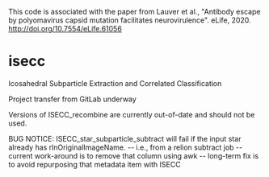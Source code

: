 This code is associated with the paper from  Lauver et al., "Antibody escape by polyomavirus capsid
mutation facilitates neurovirulence". eLife, 2020. http://doi.org/10.7554/eLife.61056

# isecc
Icosahedral Subparticle Extraction and Correlated Classification

Project transfer from GitLab underway

Versions of ISECC_recombine are currently out-of-date and should not be used.

BUG NOTICE:
ISECC_star_subparticle_subtract will fail if the input star already has rlnOriginalImageName. 
-- i.e., from a relion subtract job
-- current work-around is to remove that column using awk
-- long-term fix is to avoid repurposing that metadata item with ISECC
